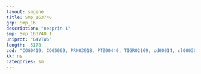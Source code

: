 ```yaml
---
layout: smgene
title: Smp_163740
grp: Smp_16
description: "nesprin 1"
smp: Smp_163740.1
uniprot: "G4VTW6"
length:  5178
cdd: "COG0419, COG5069, PRK03918, PTZ00440, TIGR02169, cd00014, cl00030, pfam00307, pfam05483, smart00033"
kk: ns
categories: sm
---
```

